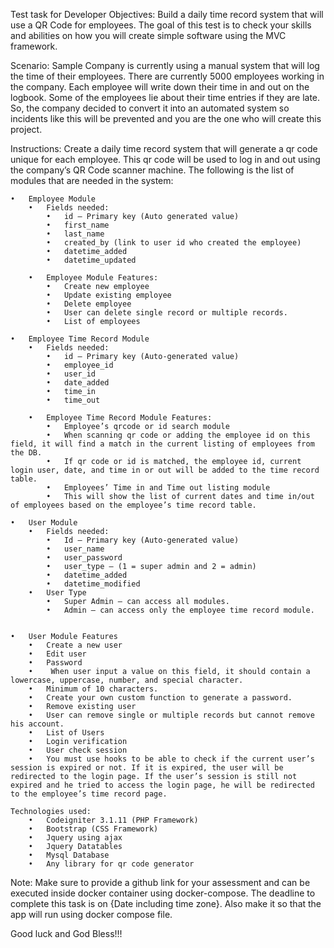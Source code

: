 Test task for Developer
Objectives:
	Build a daily time record system that will use a QR Code for employees. The goal of this test is to check your skills and abilities on how you will create simple software using the MVC framework.

Scenario:
	Sample Company is currently using a manual system that will log the time of their employees. There are currently 5000 employees working in the company. Each employee will write down their time in and out on the logbook. Some of the employees lie about their time entries if they are late. So, the company decided to convert it into an automated system so incidents like this will be prevented and you are the one who will create this project.

Instructions:
	Create a daily time record system that will generate a qr code unique for each employee. This qr code will be used to log in and out using the company’s QR Code scanner machine. The following is the list of modules that are needed in the system:

	•	Employee Module 
		•	Fields needed:
			•	id – Primary key (Auto generated value)
			•	first_name
			•	last_name
			•	created_by (link to user id who created the employee)
			•	datetime_added
			•	datetime_updated
		
		•	Employee Module Features:
			•	Create new employee
			•	Update existing employee
			•	Delete employee
			•	User can delete single record or multiple records.
			•	List of employees

	•	Employee Time Record Module
		•	Fields needed:
			•	id – Primary key (Auto-generated value)
			•	employee_id
			•	user_id
			•	date_added
			•	time_in
			•	time_out
		
		•	Employee Time Record Module Features:
			•	Employee’s qrcode or id search module
			•	When scanning qr code or adding the employee id on this field, it will find a match in the current listing of employees from the DB.
			•	If qr code or id is matched, the employee id, current login user, date, and time in or out will be added to the time record table.
			•	Employees’ Time in and Time out listing module
			•	This will show the list of current dates and time in/out of employees based on the employee’s time record table.

	•	User Module
		•	Fields needed:
			•	Id – Primary key (Auto-generated value)
			•	user_name
			•	user_password
			•	user_type – (1 = super admin and 2 = admin)
			•	datetime_added
			•	datetime_modified
		•	User Type
			•	Super Admin – can access all modules.
			•	Admin – can access only the employee time record module.

	
	•	User Module Features
		•	Create a new user
		•	Edit user
		•	Password
		•	 When user input a value on this field, it should contain a lowercase, uppercase, number, and special character.
		•	Minimum of 10 characters.
		•	Create your own custom function to generate a password.
		•	Remove existing user
		•	User can remove single or multiple records but cannot remove his account.
		•	List of Users 
		•	Login verification
		•	User check session
		•	You must use hooks to be able to check if the current user’s session is expired or not. If it is expired, the user will be redirected to the login page. If the user’s session is still not expired and he tried to access the login page, he will be redirected to the employee’s time record page.

	Technologies used:
		•	Codeigniter 3.1.11 (PHP Framework)
		•	Bootstrap (CSS Framework)
		•	Jquery using ajax
		•	Jquery Datatables
		•	Mysql Database
		•	Any library for qr code generator

Note: Make sure to provide a github link for your assessment and can be executed inside docker container using docker-compose. The deadline to complete this task is on {Date including time zone}. Also make it so that the app will run using docker compose file.


Good luck and God Bless!!!

